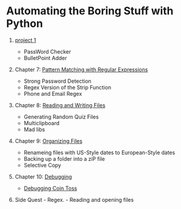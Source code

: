 # Automating the Boring Stuff with Python
1. [project 1](01Project)
	- PassWord Checker
	- BulletPoint Adder

2. Chapter 7: [Pattern Matching with Regular Expressions](07Chap)
	- Strong Password Detection
	- Regex Version of the Strip Function
	- Phone and Email Regex

3. Chapter 8: [Reading and Writing Files](08Chap)
	- Generating Random Quiz Files
	- Multiclipboard
	- Mad libs

4. Chapter 9: [Organizing Files](09Chap)
	- Renameing files with US-Style dates to European-Style dates
	- Backing up a folder into a ziP file
	- Selective Copy

5. Chapter 10: [Debugging](10Chap)
	- [Debugging Coin Toss](10Chap/debug_coin_toss.py)

100. Side Quest
	- Regex.
	- Reading and opening files

